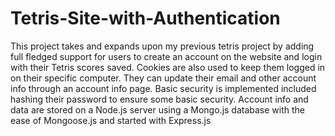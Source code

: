 # Tetris-Site-with-Authentication

This project takes and expands upon my previous tetris project by adding full fledged support for users to create an account on the website and login with their Tetris scores saved. Cookies are also used to keep them logged in on their specific computer. They can update their email and other account info through an account info page. Basic security is implemented included hashing their password to ensure some basic security. Account info and data are stored on a Node.js server using a Mongo.js database with the ease of Mongoose.js and started with Express.js
